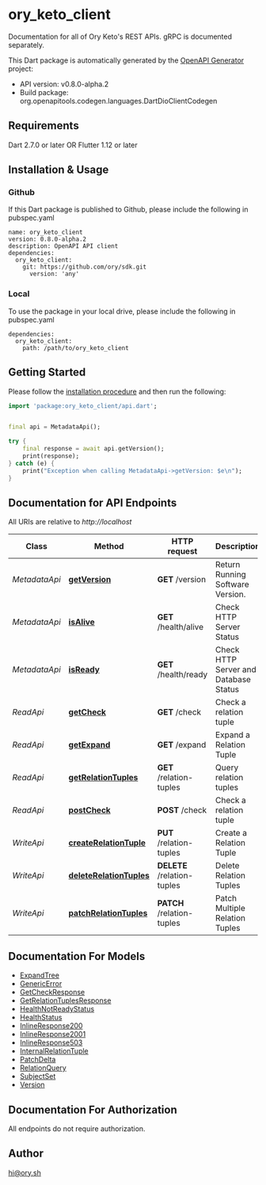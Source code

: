 # ory_keto_client
Documentation for all of Ory Keto's REST APIs. gRPC is documented separately.


This Dart package is automatically generated by the [OpenAPI Generator](https://openapi-generator.tech) project:

- API version: v0.8.0-alpha.2
- Build package: org.openapitools.codegen.languages.DartDioClientCodegen

## Requirements

Dart 2.7.0 or later OR Flutter 1.12 or later

## Installation & Usage

### Github
If this Dart package is published to Github, please include the following in pubspec.yaml
```
name: ory_keto_client
version: 0.8.0-alpha.2
description: OpenAPI API client
dependencies:
  ory_keto_client:
    git: https://github.com/ory/sdk.git
      version: 'any'
```

### Local
To use the package in your local drive, please include the following in pubspec.yaml
```
dependencies:
  ory_keto_client:
    path: /path/to/ory_keto_client
```

## Getting Started

Please follow the [installation procedure](#installation--usage) and then run the following:

```dart
import 'package:ory_keto_client/api.dart';


final api = MetadataApi();

try {
    final response = await api.getVersion();
    print(response);
} catch (e) {
    print("Exception when calling MetadataApi->getVersion: $e\n");
}

```

## Documentation for API Endpoints

All URIs are relative to *http://localhost*

Class | Method | HTTP request | Description
------------ | ------------- | ------------- | -------------
*MetadataApi* | [**getVersion**](doc/MetadataApi.md#getversion) | **GET** /version | Return Running Software Version.
*MetadataApi* | [**isAlive**](doc/MetadataApi.md#isalive) | **GET** /health/alive | Check HTTP Server Status
*MetadataApi* | [**isReady**](doc/MetadataApi.md#isready) | **GET** /health/ready | Check HTTP Server and Database Status
*ReadApi* | [**getCheck**](doc/ReadApi.md#getcheck) | **GET** /check | Check a relation tuple
*ReadApi* | [**getExpand**](doc/ReadApi.md#getexpand) | **GET** /expand | Expand a Relation Tuple
*ReadApi* | [**getRelationTuples**](doc/ReadApi.md#getrelationtuples) | **GET** /relation-tuples | Query relation tuples
*ReadApi* | [**postCheck**](doc/ReadApi.md#postcheck) | **POST** /check | Check a relation tuple
*WriteApi* | [**createRelationTuple**](doc/WriteApi.md#createrelationtuple) | **PUT** /relation-tuples | Create a Relation Tuple
*WriteApi* | [**deleteRelationTuples**](doc/WriteApi.md#deleterelationtuples) | **DELETE** /relation-tuples | Delete Relation Tuples
*WriteApi* | [**patchRelationTuples**](doc/WriteApi.md#patchrelationtuples) | **PATCH** /relation-tuples | Patch Multiple Relation Tuples


## Documentation For Models

 - [ExpandTree](doc/ExpandTree.md)
 - [GenericError](doc/GenericError.md)
 - [GetCheckResponse](doc/GetCheckResponse.md)
 - [GetRelationTuplesResponse](doc/GetRelationTuplesResponse.md)
 - [HealthNotReadyStatus](doc/HealthNotReadyStatus.md)
 - [HealthStatus](doc/HealthStatus.md)
 - [InlineResponse200](doc/InlineResponse200.md)
 - [InlineResponse2001](doc/InlineResponse2001.md)
 - [InlineResponse503](doc/InlineResponse503.md)
 - [InternalRelationTuple](doc/InternalRelationTuple.md)
 - [PatchDelta](doc/PatchDelta.md)
 - [RelationQuery](doc/RelationQuery.md)
 - [SubjectSet](doc/SubjectSet.md)
 - [Version](doc/Version.md)


## Documentation For Authorization

 All endpoints do not require authorization.


## Author

hi@ory.sh

